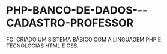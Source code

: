 # PHP-BANCO-DE-DADOS---CADASTRO-PROFESSOR

FOI CRIADO UM SISTEMA BÁSICO COM A LINGUAGEM PHP E TECNOLOGIAS HTML E CSS. 
